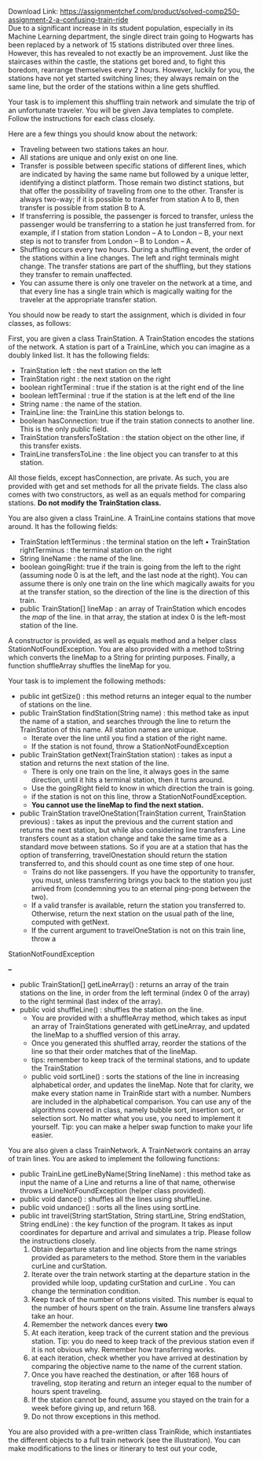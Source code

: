 Download Link: https://assignmentchef.com/product/solved-comp250-assignment-2-a-confusing-train-ride
<br>
Due to a significant increase in its student population, especially in its Machine Learning department, the single direct train going to Hogwarts has been replaced by a network of 15 stations distributed over three lines. However, this has revealed to not exactly be an improvement. Just like the staircases within the castle, the stations get bored and, to fight this boredom, rearrange themselves every 2 hours. However, luckily for you, the stations have not yet started switching lines; they always remain on the same line, but the order of the stations within a line gets shuffled.

Your task is to implement this shuffling train network and simulate the trip of an unfortunate traveler. You will be given Java templates to complete. Follow the instructions for each class closely.

Here are a few things you should know about the network:

<ul>

 <li>Traveling between two stations takes an hour.</li>

 <li>All stations are unique and only exist on one line.</li>

 <li>Transfer is possible between specific stations of different lines, which are indicated by having the same name but followed by a unique letter, identifying a distinct platform. Those remain two distinct stations, but that offer the possibility of traveling from one to the other. Transfer is always two-way; if it is possible to transfer from station A to B, then transfer is possible from station B to A.</li>

 <li>If transferring is possible, the passenger is forced to transfer, unless the passenger would be transferring to a station he just transferred from. for example, if I station from station London – A to London – B, your next step is not to transfer from London – B to London – A.</li>

 <li>Shuffling occurs every two hours. During a shuffling event, the order of the stations within a line changes. The left and right terminals might change. The transfer stations are part of the shuffling, but they stations they transfer to remain unaffected.</li>

 <li>You can assume there is only one traveler on the network at a time, and that every line has a single train which is magically waiting for the traveler at the appropriate transfer station.</li>

</ul>

You should now be ready to start the assignment, which is divided in four classes, as follows:

First, you are given a class TrainStation. A TrainStation encodes the stations of the network. A station is part of a TrainLine, which you can imagine as a doubly linked list. It has the following fields:

<ul>

 <li>TrainStation left : the next station on the left</li>

 <li>TrainStation right : the next station on the right</li>

 <li>boolean rightTerminal : true if the station is at the right end of the line</li>

 <li>boolean leftTerminal : true if the station is at the left end of the line</li>

 <li>String name : the name of the station.</li>

 <li>TrainLine line: the TrainLine this station belongs to.</li>

 <li>boolean hasConnection: true if the train station connects to another line. This is the only public field.</li>

 <li>TrainStation transfersToStation : the station object on the other line, if this transfer exists.</li>

 <li>TrainLine transfersToLine : the line object you can transfer to at this station.</li>

</ul>

All those fields, except hasConnection, are private. As such, you are provided with get and set methods for all the private fields. The class also comes with two constructors, as well as an equals method for comparing stations. <strong>Do not modify the TrainStation class.</strong>

You are also given a class TrainLine. A TrainLine contains stations that move around. It has the following fields:

<ul>

 <li>TrainStation leftTerminus : the terminal station on the left • TrainStation rightTerminus : the terminal station on the right</li>

 <li>String lineName : the name of the line.</li>

 <li>boolean goingRight: true if the train is going from the left to the right (assuming node 0 is at the left, and the last node at the right). You can assume there is only one train on the line which magically awaits for you at the transfer station, so the direction of the line is the direction of this train.</li>

 <li>public TrainStation[] lineMap : an array of TrainStation which encodes the <em>map </em>of the line. in that array, the station at index 0 is the left-most station of the line.</li>

</ul>

A constructor is provided, as well as equals method and a helper class StationNotFoundException. You are also provided with a method toString which converts the lineMap to a String for printing purposes. Finally, a function shuffleArray shuffles the lineMap for you.

Your task is to implement the following methods:

<ul>

 <li>public int getSize() : this method returns an integer equal to the number of stations on the line.</li>

 <li>public TrainStation findStation(String name) : this method take as input the name of a station, and searches through the line to return the TrainStation of this name. All station names are unique.

  <ul>

   <li>Iterate over the line until you find a station of the right name.</li>

   <li>If the station is not found, throw a StationNotFoundException</li>

  </ul></li>

 <li>public TrainStation getNext(TrainStation station) : takes as input a station and returns the next station of the line.

  <ul>

   <li>There is only one train on the line, it always goes in the same direction, until it hits a terminal station, then it turns around.</li>

   <li>Use the goingRight field to know in which direction the train is going.</li>

   <li>if the station is not on this line, throw a StationNotFoundException.</li>

   <li><strong>You cannot use the lineMap to find the next station.</strong></li>

  </ul></li>

 <li>public TrainStation travelOneStation(TrainStation current, TrainStation previous) : takes as input the previous and the current station and returns the next station, but while also considering line transfers. Line transfers count as a station change and take the same time as a standard move between stations. So if you are at a station that has the option of transferring, travelOnestation should return the station transferred to, and this should count as one time step of one hour.

  <ul>

   <li>Trains do not like passengers. If you have the opportunity to transfer, you must, unless transferring brings you back to the station you just arrived from (condemning you to an eternal ping-pong between the two).</li>

   <li>If a valid transfer is available, return the station you transferred to. Otherwise, return the next station on the usual path of the line, computed with getNext.</li>

   <li>If the current argument to travelOneStation is not on this train line, throw a</li>

  </ul></li>

</ul>

StationNotFoundException

<strong>–</strong>

<ul>

 <li>public TrainStation[] getLineArray() : returns an array of the train stations on the line, in order from the left terminal (index 0 of the array) to the right terminal (last index of the array).</li>

 <li>public void shuffleLine() : shuffles the station on the line.

  <ul>

   <li>You are provided with a shuffleArray method, which takes as input an array of TrainStations generated with getLineArray, and updated the lineMap to a shuffled version of this array.</li>

   <li>Once you generated this shuffled array, reorder the stations of the line so that their order matches that of the lineMap.</li>

   <li>tips: remember to keep track of the terminal stations, and to update the TrainStation</li>

   <li>public void sortLine() : sorts the stations of the line in increasing alphabetical order, and updates the lineMap. Note that for clarity, we make every station name in TrainRide start with a number. Numbers are included in the alphabetical comparison. You can use any of the algorithms covered in class, namely bubble sort, insertion sort, or selection sort. No matter what you use, you need to implement it yourself. Tip: you can make a helper swap function to make your life easier.</li>

  </ul></li>

</ul>

You are also given a class TrainNetwork. A TrainNetwork contains an array of train lines. You are asked to implement the following functions:

<ul>

 <li>public TrainLine getLineByName(String lineName) : this method take as input the name of a Line and returns a line of that name, otherwise throws a LineNotFoundException (helper class provided).</li>

 <li>public void dance() : shuffles all the lines using shuffleLine.</li>

 <li>public void undance() : sorts all the lines using sortLine.</li>

 <li>public int travel(String startStation, String startLine, String endStation, String endLine) : the key function of the program. It takes as input coordinates for departure and arrival and simulates a trip. Please follow the instructions closely.

  <ol>

   <li>Obtain departure station and line objects from the name strings provided as parameters to the method. Store them in the variables curLine and curStation.</li>

   <li>Iterate over the train network starting at the departure station in the provided while loop, updating curStation and curLine . You can change the termination condition.</li>

   <li>Keep track of the number of stations visited. This number is equal to the number of hours spent on the train. Assume line transfers always take an hour.</li>

   <li>Remember the network dances every <strong>two </strong></li>

   <li>At each iteration, keep track of the current station and the previous station. Tip: you do need to keep track of the previous station even if it is not obvious why. Remember how transferring works.</li>

   <li>at each iteration, check whether you have arrived at destination by comparing the objective name to the name of the current station.</li>

   <li>Once you have reached the destination, or after 168 hours of traveling, stop iterating and return an integer equal to the number of hours spent traveling.</li>

   <li>If the station cannot be found, assume you stayed on the train for a week before giving up, and return 168.</li>

   <li>Do not throw exceptions in this method.</li>

  </ol></li>

</ul>

You are also provided with a pre-written class TrainRide, which instantiates the different objects to a full train network (see the illustration). You can make modifications to the lines or itinerary to test out your code,